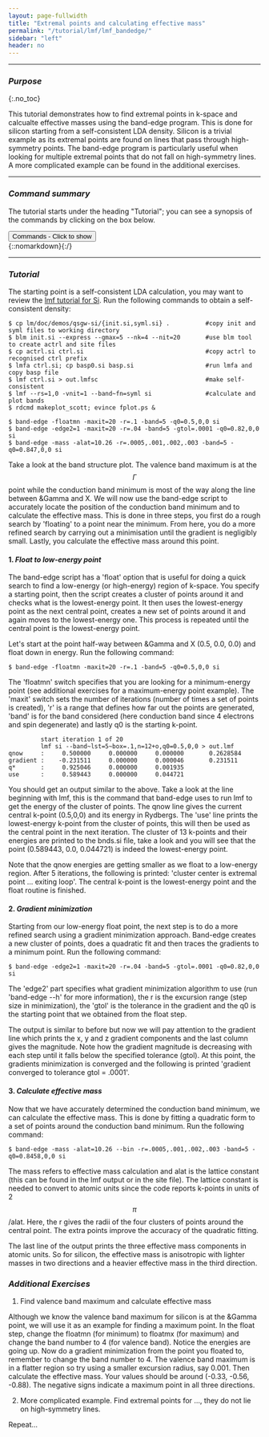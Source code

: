 ```yaml
---
layout: page-fullwidth
title: "Extremal points and calculating effective mass"
permalink: "/tutorial/lmf/lmf_bandedge/"
sidebar: "left"
header: no
---
```

_____________________________________________________________

### _Purpose_
{:.no_toc}

This tutorial demonstrates how to find extremal points in k-space and calcualte effective masses using the band-edge program. This is done for silicon starting from a self-consistent LDA density. Silicon is a trivial example as its extremal points are found on lines that pass through high-symmetry points. The band-edge program is particularly useful when looking for multiple extremal points that do not fall on high-symmetry lines. A more complicated example can be found in the additional exercises.  

_____________________________________________________________

### _Command summary_

The tutorial starts under the heading "Tutorial"; you can see a synopsis of the commands by clicking on the box below.

<div onclick="elm = document.getElementById('foobar'); if(elm.style.display == 'none') elm.style.display = 'block'; else elm.style.display = 'none';"><button type="button" class="button tiny radius">Commands - Click to show</button></div>
{::nomarkdown}<div style="display:none;margin:0px 25px 0px 25px;"id="foobar">{:/}

    $ cp lm/doc/demos/qsgw-si/init.si .                    #copy init file to working directory
    $ blm init.si --express --gmax=5 --nk=4 --nit=20       #use blm tool to create actrl and site files
    $ cp actrl.si ctrl.si                                  #copy actrl to recognised ctrl prefix
    $ lmfa ctrl.si; cp basp0.si basp.si                    #run lmfa and copy basp file
    $ lmf ctrl.si > out.lmfsc                              #make self-consistent
    
    $ band-edge part

{::nomarkdown}</div>{:/}
_____________________________________________________________

### _Tutorial_

The starting point is a self-consistent LDA calculation, you may want to review the [lmf tutorial for Si](/tutorial/lmf/lmf_tutorial/). Run the following commands to obtain a self-consistent density:

    $ cp lm/doc/demos/qsgw-si/{init.si,syml.si} .          #copy init and syml files to working directory
    $ blm init.si --express --gmax=5 --nk=4 --nit=20       #use blm tool to create actrl and site files
    $ cp actrl.si ctrl.si                                  #copy actrl to recognised ctrl prefix
    $ lmfa ctrl.si; cp basp0.si basp.si                    #run lmfa and copy basp file
    $ lmf ctrl.si > out.lmfsc                              #make self-consistent
    $ lmf --rs=1,0 -vnit=1 --band~fn=syml si               #calculate and plot bands
    $ rdcmd makeplot_scott; evince fplot.ps &

    $ band-edge -floatmn -maxit=20 -r=.1 -band=5 -q0=0.5,0,0 si  
    $ band-edge -edge2=1 -maxit=20 -r=.04 -band=5 -gtol=.0001 -q0=0.82,0,0 si 
    $ band-edge -mass -alat=10.26 -r=.0005,.001,.002,.003 -band=5 -q0=0.847,0,0 si

Take a look at the band structure plot. The valence band maximum is at the $$\Gamma$$ point while the conduction band minimum is most of the way along the line between &Gamma and X. We will now use the band-edge script to accurately locate the position of the conduction band minimum and to calculate the effective mass. This is done in three steps, you first do a rough search by 'floating' to a point near the minimum. From here, you do a more refined search by carrying out a minimisation until the gradient is negligibly small. Lastly, you calculate the effective mass around this point. 

#### 1. _Float to low-energy point_
The band-edge script has a 'float' option that is useful for doing a quick search to find a low-energy (or high-energy) region of k-space. You specify a starting point, then the script creates a cluster of points around it and checks what is the lowest-energy point. It then uses the lowest-energy point as the next central point, creates a new set of points around it and again moves to the lowest-energy one. This process is repeated until the central point is the lowest-energy point. 

Let's start at the point half-way between &Gamma and X (0.5, 0.0, 0.0) and float down in energy. Run the following command:

    $ band-edge -floatmn -maxit=20 -r=.1 -band=5 -q0=0.5,0,0 si

The 'floatmn' switch specifies that you are looking for a minimum-energy point (see additional exercises for a maximum-energy point example). The 'maxit' switch sets the number of iterations (number of times a set of points is created), 'r' is a range that defines how far out the points are generated, 'band' is for the band considered (here conduction band since 4 electrons and spin degenerate) and lastly q0 is the starting k-point. 

             start iteration 1 of 20
             lmf si --band~lst=5~box=.1,n=12+o,q0=0.5,0,0 > out.lmf
    qnow     :     0.500000     0.000000     0.000000       0.2628584
    gradient :    -0.231511     0.000000     0.000046       0.231511
    q*       :     0.925046     0.000000     0.001935
    use      :     0.589443     0.000000     0.044721

You should get an output similar to the above. Take a look at the line beginning with lmf, this is the command that band-edge uses to run lmf to get the energy of the cluster of points. The qnow line gives the current central k-point (0.5,0,0) and its energy in Rydbergs. The 'use' line prints the lowest-energy k-point from the cluster of points, this will then be used as the central point in the next iteration. The cluster of 13 k-points and their energies are printed to the bnds.si file, take a look and you will see that the point (0.589443, 0.0, 0.044721) is indeed the lowest-energy point.  

Note that the qnow energies are getting smaller as we float to a low-energy region. After 5 iterations, the following is printed: 'cluster center is extremal point ... exiting loop'. The central k-point is the lowest-energy point and the float routine is finished.

#### 2. _Gradient minimization_
Starting from our low-energy float point, the next step is to do a more refined search using a gradient minimization approach. Band-edge creates a new cluster of points, does a quadratic fit and then traces the gradients to a minimum point. Run the following command:

    $ band-edge -edge2=1 -maxit=20 -r=.04 -band=5 -gtol=.0001 -q0=0.82,0,0 si 

The 'edge2' part specifies what gradient minimization algorithm to use (run 'band-edge --h' for more information), the r is the excursion range (step size in minimization), the 'gtol' is the tolerance in the gradient and the q0 is the starting point that we obtained from the float step. 

The output is similar to before but now we will pay attention to the gradient line which prints the x, y and z gradient components and the last column gives the magnitude. Note how the gradient magnitude is decreasing with each step until it falls below the specified tolerance (gtol). At this point, the gradients minimization is converged and the following is printed 'gradient converged to tolerance gtol = .0001'.   

#### 3. _Calculate effective mass_
Now that we have accurately determined the conduction band minimum, we can calculate the effective mass. This is done by fitting a quadratic form to a set of points around the conduction band minimum. Run the following command:

    $ band-edge -mass -alat=10.26 --bin -r=.0005,.001,.002,.003 -band=5 -q0=0.8458,0,0 si

The mass refers to effective mass calculation and alat is the lattice constant (this can be found in the lmf output or in the site file). The lattice constant is needed to convert to atomic units since the code reports k-points in units of 2$$\pi$$/alat. Here, the r gives the radii of the four clusters of points around the central point. The extra points improve the accuracy of the quadratic fitting. 

The last line of the output prints the three effective mass components in atomic units. So for silicon, the effective mass is anisotropic with lighter masses in two directions and a heavier effective mass in the third direction.       

### _Additional Exercises_

1) Find valence band maximum and calculate effective mass

Although we know the valence band maximum for silicon is at the &Gamma point, we will use it as an example for finding a maximum point. In the float step, change the floatmn (for minimum) to floatmx (for maximum) and change the band number to 4 (for valence band). Notice the energies are going up. Now do a gradient minimization from the point you floated to, remember to change the band number to 4. The valence band maximum is in a flatter region so try using a smaller excursion radius, say 0.001. Then calculate the effective mass. Your values should be around (-0.33, -0.56, -0.88). The negative signs indicate a maximum point in all three directions. 

2) More complicated example. Find extremal points for ..., they do not lie on high-symmetry lines. 

Repeat...
